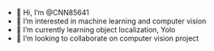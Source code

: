 - 👋 Hi, I’m @CNN85641
- 👀 I’m interested in machine learning and computer vision
- 🌱 I’m currently learning object localization, Yolo
- 💞️ I’m looking to collaborate on computer vision project

<!---
CNN85641/CNN85641 is a ✨ special ✨ repository because its `README.md` (this file) appears on your GitHub profile.
You can click the Preview link to take a look at your changes.
--->
